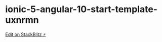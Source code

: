 # ionic-5-angular-10-start-template-uxnrmn

[Edit on StackBlitz ⚡️](https://stackblitz.com/edit/ionic-5-angular-10-start-template-uxnrmn)